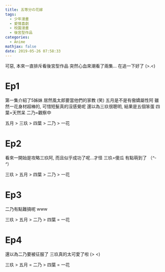 ```yaml
---
title: 五等分の花嫁
tags:
  - 少年漫畫
  - 愛情喜劇
  - 校園漫畫
  - 後宮型作品
categories:
  - Anime
mathjax: false
date: 2019-05-26 07:58:33
---
```


可惡, 本來一直排斥看後宮型作品 突然心血來潮看了兩集... 在追一下好了 (>.<)
<!--more-->

# Ep1
第一集介紹了5姊妹 居然風太郎要當他們的家教 (笑)
五月是不是有傲嬌屬性阿
雖然一花身材超棒的, 可惜短髮真的沒感覺呢
還以為三玖很聰明, 結果是五個笨蛋
四葉=天然呆
二乃=觀察中

五月 > 三玖 > 四葉 > 二乃 > 一花

# Ep2
看來一開始是攻略三玖阿, 而且似乎成功了呢...才怪
三玖=傻瓜 有點萌到了 （*^-^*）

三玖 > 五月 > 四葉 > 二乃 > 一花

# Ep3
二乃有點難搞呢 www

三玖 > 五月 > 二乃 > 四葉 = 一花

# Ep4
還以為二乃要被征服了
三玖真的太可愛了啦 (> <)

三玖 > 五月 = 二乃 > 四葉 = 一花